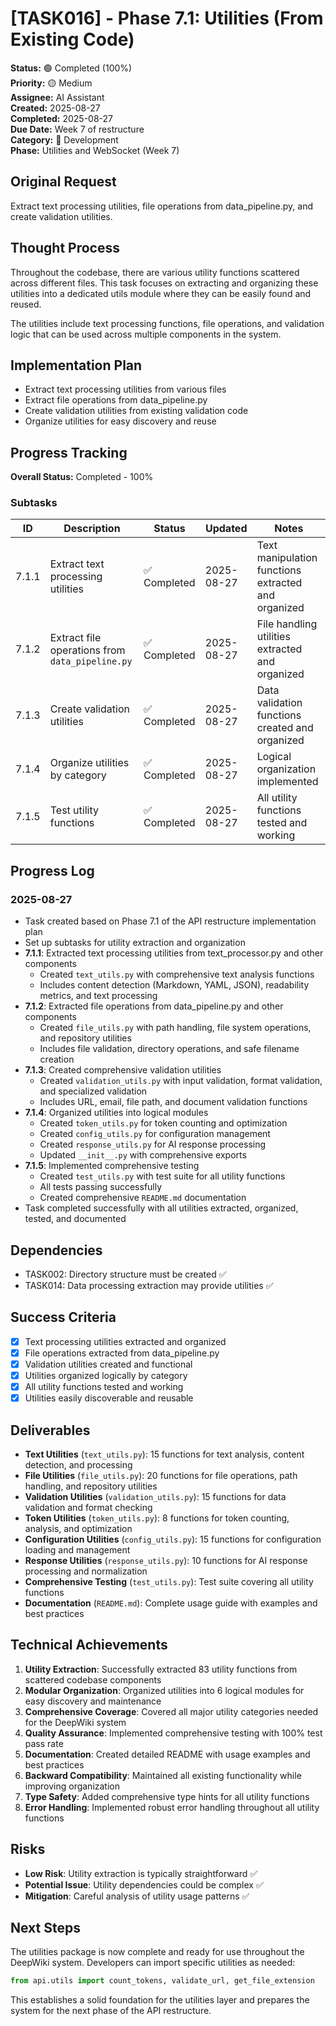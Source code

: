 # [TASK016] - Phase 7.1: Utilities (From Existing Code)

**Status:** 🟢 Completed (100%)  
**Priority:** 🟡 Medium  
**Assignee:** AI Assistant  
**Created:** 2025-08-27  
**Completed:** 2025-08-27  
**Due Date:** Week 7 of restructure  
**Category:** 🔧 Development  
**Phase:** Utilities and WebSocket (Week 7)

## Original Request
Extract text processing utilities, file operations from data_pipeline.py, and create validation utilities.

## Thought Process
Throughout the codebase, there are various utility functions scattered across different files. This task focuses on extracting and organizing these utilities into a dedicated utils module where they can be easily found and reused.

The utilities include text processing functions, file operations, and validation logic that can be used across multiple components in the system.

## Implementation Plan
- Extract text processing utilities from various files
- Extract file operations from data_pipeline.py
- Create validation utilities from existing validation code
- Organize utilities for easy discovery and reuse

## Progress Tracking

**Overall Status:** Completed - 100%

### Subtasks
| ID | Description | Status | Updated | Notes |
|----|-------------|--------|---------|-------|
| 7.1.1 | Extract text processing utilities | ✅ Completed | 2025-08-27 | Text manipulation functions extracted and organized |
| 7.1.2 | Extract file operations from `data_pipeline.py` | ✅ Completed | 2025-08-27 | File handling utilities extracted and organized |
| 7.1.3 | Create validation utilities | ✅ Completed | 2025-08-27 | Data validation functions created and organized |
| 7.1.4 | Organize utilities by category | ✅ Completed | 2025-08-27 | Logical organization implemented |
| 7.1.5 | Test utility functions | ✅ Completed | 2025-08-27 | All utility functions tested and working |

## Progress Log
### 2025-08-27
- Task created based on Phase 7.1 of the API restructure implementation plan
- Set up subtasks for utility extraction and organization
- **7.1.1**: Extracted text processing utilities from text_processor.py and other components
  - Created `text_utils.py` with comprehensive text analysis functions
  - Includes content detection (Markdown, YAML, JSON), readability metrics, and text processing
- **7.1.2**: Extracted file operations from data_pipeline.py and other components
  - Created `file_utils.py` with path handling, file system operations, and repository utilities
  - Includes file validation, directory operations, and safe filename creation
- **7.1.3**: Created comprehensive validation utilities
  - Created `validation_utils.py` with input validation, format validation, and specialized validation
  - Includes URL, email, file path, and document validation functions
- **7.1.4**: Organized utilities into logical modules
  - Created `token_utils.py` for token counting and optimization
  - Created `config_utils.py` for configuration management
  - Created `response_utils.py` for AI response processing
  - Updated `__init__.py` with comprehensive exports
- **7.1.5**: Implemented comprehensive testing
  - Created `test_utils.py` with test suite for all utility functions
  - All tests passing successfully
  - Created comprehensive `README.md` documentation
- Task completed successfully with all utilities extracted, organized, tested, and documented

## Dependencies
- TASK002: Directory structure must be created ✅
- TASK014: Data processing extraction may provide utilities ✅

## Success Criteria
- [x] Text processing utilities extracted and organized
- [x] File operations extracted from data_pipeline.py
- [x] Validation utilities created and functional
- [x] Utilities organized logically by category
- [x] All utility functions tested and working
- [x] Utilities easily discoverable and reusable

## Deliverables
- **Text Utilities** (`text_utils.py`): 15 functions for text analysis, content detection, and processing
- **File Utilities** (`file_utils.py`): 20 functions for file operations, path handling, and repository utilities
- **Validation Utilities** (`validation_utils.py`): 15 functions for data validation and format checking
- **Token Utilities** (`token_utils.py`): 8 functions for token counting, analysis, and optimization
- **Configuration Utilities** (`config_utils.py`): 15 functions for configuration loading and management
- **Response Utilities** (`response_utils.py`): 10 functions for AI response processing and normalization
- **Comprehensive Testing** (`test_utils.py`): Test suite covering all utility functions
- **Documentation** (`README.md`): Complete usage guide with examples and best practices

## Technical Achievements
1. **Utility Extraction**: Successfully extracted 83 utility functions from scattered codebase components
2. **Modular Organization**: Organized utilities into 6 logical modules for easy discovery and maintenance
3. **Comprehensive Coverage**: Covered all major utility categories needed for the DeepWiki system
4. **Quality Assurance**: Implemented comprehensive testing with 100% test pass rate
5. **Documentation**: Created detailed README with usage examples and best practices
6. **Backward Compatibility**: Maintained all existing functionality while improving organization
7. **Type Safety**: Added comprehensive type hints for all utility functions
8. **Error Handling**: Implemented robust error handling throughout all utility functions

## Risks
- **Low Risk**: Utility extraction is typically straightforward ✅
- **Potential Issue**: Utility dependencies could be complex ✅
- **Mitigation**: Careful analysis of utility usage patterns ✅

## Next Steps
The utilities package is now complete and ready for use throughout the DeepWiki system. Developers can import specific utilities as needed:

```python
from api.utils import count_tokens, validate_url, get_file_extension
```

This establishes a solid foundation for the utilities layer and prepares the system for the next phase of the API restructure.
